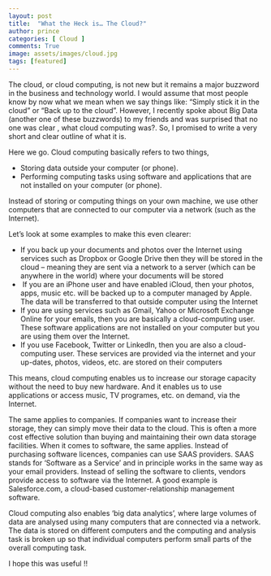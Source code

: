 ```yaml
---
layout: post
title:  "What the Heck is… The Cloud?"
author: prince
categories: [ Cloud ]
comments: True
image: assets/images/cloud.jpg
tags: [featured]
---
```


The cloud, or cloud computing, is not new but it remains a major buzzword in the business and technology world. I would assume that most people know by now what we mean when we say things like: “Simply stick it in the cloud” or “Back up to the cloud”. However, I recently spoke about Big Data (another one of these buzzwords) to my friends and was surprised that no one was clear , what cloud computing was?. So, I promised to write a very short and clear outline of what it is.

<!-- wp:paragraph -->
<p>Here we go. Cloud computing basically refers to two things,</p>
<!-- /wp:paragraph -->

<!-- wp:list -->
<ul><li> Storing data outside your computer (or phone). </li><li> Performing computing tasks using software and applications that are not installed on your computer (or phone). </li></ul>
<!-- /wp:list -->

<!-- wp:paragraph -->
<p>Instead of storing or computing things on your own machine, we use other computers that are connected to our computer via a network (such as the Internet).</p>
<!-- /wp:paragraph -->

<!-- wp:paragraph -->
<p>Let’s look at some examples to make this even clearer:</p>
<!-- /wp:paragraph -->

<!-- wp:list -->
<ul><li> If you back up your documents and photos over the Internet using services such as Dropbox or Google Drive then they will be stored in the cloud – meaning they are sent via a network to a server (which can be anywhere in the world) where your documents will be stored </li><li> &nbsp;If you are an iPhone user and have enabled iCloud, then your photos, apps, music etc. will be backed up to a computer managed by Apple. The data will be transferred to that outside computer using the Internet </li><li> If you are using services such as Gmail, Yahoo or Microsoft Exchange Online for your emails, then you are basically a cloud-computing user. These software applications are not installed on your computer but you are using them over the Internet. </li><li> If you use Facebook, Twitter or LinkedIn, then you are also a cloud-computing user. These services are provided via the internet and your up-dates, photos, videos, etc. are stored on their computers </li></ul>
<!-- /wp:list -->

<!-- wp:paragraph -->
<p>This means, cloud computing enables us to increase our storage capacity without the need to buy new hardware. And it enables us to use applications or access music, TV programes, etc. on demand, via the Internet.</p>
<!-- /wp:paragraph -->

<!-- wp:paragraph -->
<p>The same applies to companies. If companies want to increase their storage, they can simply move their data to the cloud. This is often a more cost effective solution than buying and maintaining their own data storage facilities. When it comes to software, the same applies. Instead of purchasing software licences, companies can use SAAS providers. SAAS stands for ‘Software as a Service’ and in principle works in the same way as your email providers. Instead of selling the software to clients, vendors provide access to software via the Internet. A good example is Salesforce.com, a cloud-based customer-relationship management software.</p>
<!-- /wp:paragraph -->

<!-- wp:paragraph -->
<p>Cloud computing also enables ‘big data analytics’, where large volumes of data are analysed using many computers that are connected via a network. The data is stored on different computers and the computing and analysis task is broken up so that individual computers perform small parts of the overall computing task.</p>
<!-- /wp:paragraph -->

<!-- wp:paragraph -->
<p>I hope this was useful  !!</p>
<!-- /wp:paragraph -->